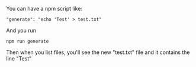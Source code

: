 You can have a npm script like:
```
"generate": "echo 'Test' > test.txt"
```

And you run
```
npm run generate
```

Then when you list files, you'll see the new "test.txt" file and it contains the line "Test"